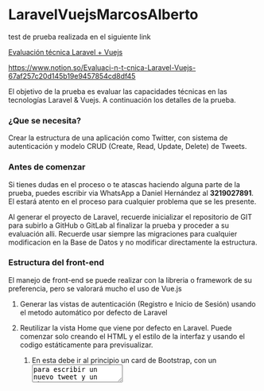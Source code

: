 # LaravelVuejsMarcosAlberto


test de prueba realizada en el siguiente link 

[Evaluación técnica Laravel + Vuejs](https://www.notion.so/Evaluaci-n-t-cnica-Laravel-Vuejs-67af257c20d145b19e9457854cd8df45)

https://www.notion.so/Evaluaci-n-t-cnica-Laravel-Vuejs-67af257c20d145b19e9457854cd8df45

El objetivo de la prueba es evaluar las capacidades técnicas en las tecnologías Laravel & Vuejs. A continuación los detalles de la prueba.

### **¿Que se necesita?**

Crear la estructura de una aplicación como Twitter, con sistema de autenticación y modelo CRUD (Create, Read, Update, Delete) de Tweets.

### Antes de comenzar

Si tienes dudas en el proceso o te atascas haciendo alguna parte de la prueba, puedes escribir via WhatsApp a Daniel Hernández al **3219027891**. El estará atento en el proceso para cualquier problema que se les presente.

Al generar el proyecto de Laravel, recuerde inicializar el repositorio de GIT para subirlo a GitHub o GitLab al finalizar la prueba y proceder a su evaluación alli. Recuerde usar siempre las migraciones para cualquier modificacion en la Base de Datos y no modificar directamente la estructura.

### Estructura del front-end

El manejo de front-end se puede realizar con la libreria o framework de su preferencia, pero se valorará mucho el uso de Vue.js

1. Generar las vistas de autenticación (Registro e Inicio de Sesión) usando el metodo automático por defecto de Laravel
2. Reutilizar la vista Home que viene por defecto en Laravel. Puede comenzar solo creando el HTML y el estilo de la interfaz y usando el codigo estáticamente para previsualizar.
    1. En esta debe ir al principio un card de Bootstrap, con un <textarea> para escribir un nuevo tweet y un <button> para publicarlo
    2. Despues de esa card, deben ser mostrados los tweets cargados desde el endpoint index del TweetController, organizados desde los mas recientes, para este punto se puede usar codigo HTML estático para previsualizar.
    3. En cada tweet se debe mostrar el autor, el texto escrito por el autor, la fecha de publicación y si el usuario autenticado es el mismo autor del tweet, las opciones para Borrar y Editar el tweet. Nuevamente puede comenzar solo con HTML estático para previsualizar.
    4. El estilo de diseño o colores se deja a libertad y gusto del programador, puede usar el estilo, tamaños y tipografía que prefiera
    5. Al finalizar este punto por favor enviar el avance de la interfaz a Daniel Hernández

3. Una vez ya tenga el Controlador del Modelo Tweet hecho entonces:
    1. Los tweets ordenados desde los mas recientes se deben cargar a traves del endpoint 'index' del TweetController con GET y usando Fetch, Axios o AJAX. 
    [https://laravel.com/docs/7.x/csrf#csrf-x-csrf-token](https://laravel.com/docs/7.x/csrf#csrf-x-csrf-token)
    2. Al hacer click al botón publicar tweet se debe enviar la data a traves del endpoint 'store' del TweetController usando el metodo POST. Se puede usar Fetch, Axios o AJAX

### Estructura del back-end

1. Modelo 'User' con Autenticación (usar Modelo por defecto de Laravel)
    1. El modelo User debe tener una relación hasMany dirigida a los modelos Tweet relacionados en la base de datos
2. Modelo Tweet basado en las siguientes especificaciones
    1. Generar la migración de la tabla en la base de datos con la siguiente estructura: 
        - Columna 'id', la clave primaria
        - Columna 'content', texto del tweet del usuario
        - Columna 'user_id', clave foránea vinculada al id del usuario
        - Columna 'created_at', con la fecha de creación
        - Columna 'updated_at', con la fecha de actualización

    2. El modelo Tweet debe tener un Controlador de tipo recurso, si tiene dudas consulte [https://laravel.com/docs/7.x/controllers#resource-controllers](https://laravel.com/docs/7.x/controllers#resource-controllers)
    3. En el Controlador de tipo de recurso, los endpoints index, show, store, update y remove deben funcionar correctamente
        - El endpoint index debe devolver todos los tweets almacenados en la base de datos ordenados desde los mas recientes
        - El endpoint show debe devolver el tweet desde el id correspondiente enviado por la url
        - El endpoint store, de tipo POST debe crear el tweet en la base de datos
        - El endpoint update, de tipo PUT debe reemplazar el tweet en la base de datos, correspondiente al id enviado por url
        - El endpoint remove, de tipo DELETE debe eliminar el tweet de la base de datos correspondiente al id enviado por url

    4. El modelo Tweet debe tener una relación hasOne dirigida al modelo User relacionado
3. Usar Seeders y Fakers para generar usuarios y tweets como datos de prueba
[https://laravel.com/docs/7.x/seeding#writing-seeders](https://laravel.com/docs/7.x/seeding#writing-seeders)

### Notas finales

A continuación se mencionan algunos detalles que si bien, no son necesarios, se valorará mucho si se llegaran a realizar:

1. Uso de Data Binding en los controladores y respectivos endpoints que sea posible usarlos
[https://laravel.com/docs/7.x/routing#route-model-binding](https://laravel.com/docs/7.x/routing#route-model-binding)
2. Uso de Validación de datos en los endpoints del TweetController
3. Manejo de Vue.js en conjunto con las vistas Blade de Laravel, para enviar datos a los componentes de Vue, o para obtener el usuario Autenticado en Vuejs
4. Endpoint index del TweetController devuelva los datos paginados y se use lazy load, o carga al hacer scroll en la vista los tweets
5. Al hacer click al botón publicar se agregue automáticamente de primero en la lista el tweet publicado por el usuario
6. Uso de GIT para hacer commits en las modificaciones que el desarrollador vea necesario (Ejemplo: al generar las migraciones, modificar los diferentes Modelos, instalaruna dependencia o terminar una funcionalidad)
7. Uso de Logs en Laravel en los Controladores

 
 
 
 https://www.npmjs.com/package/vue-toastr-2
 
 composer install 
 
 npm install
 
 npm run watch 
 
 php artisan migrate:fresh

 
 se recomienda install la siguiente version 
 en caso de que salga error 
 npm i bootstrap-vue@2.10.1


npm i laravel-vue-pagination

npm install jquery

npm install toastr

npm install vue-toastr-2
 
php artisan migrate:fresh
 
 
 
 
